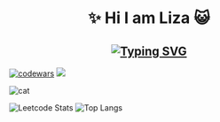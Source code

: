 <h1 align='center'> ✨ Hi I am Liza 😺 </h1>

<h2 align='center' ><a href="https://git.io/typing-svg"><img src="https://readme-typing-svg.demolab.com?font=Fira+Code&pause=1000&color=ADDAF7&center=true&width=435&lines=I+am+frontend+developer+%F0%9F%98%BD" alt="Typing SVG" /></a></h2>

[![codewars](https://www.codewars.com/users/lizakobzeva/badges/small)](https://www.codewars.com/users/lizakobzeva)
![](https://komarev.com/ghpvc/?username=lizakobzeva)


<img src="https://avatars.mds.yandex.net/i?id=516b5f1b905b7f02c16df01bca3e9e20_l-5348623-images-thumbs&n=13" alt="cat" />


![Leetcode Stats](https://leetcard.jacoblin.cool/lizakobzeva?theme=nord&height=150&width=500)
![Top Langs](https://github-readme-stats.vercel.app/api/top-langs/?username=lizakobzeva&layout=compact)

